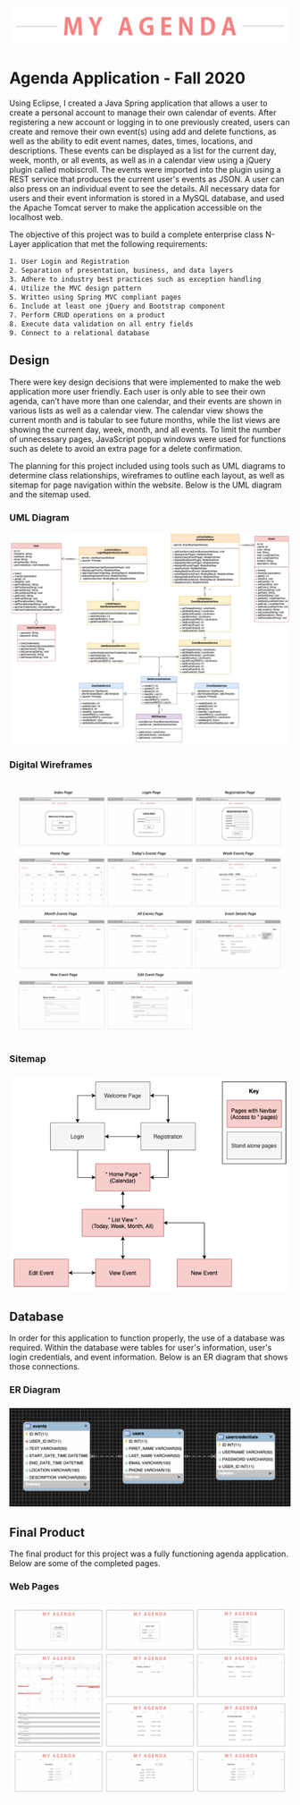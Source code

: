 <p align="center">
	<img src="AgendaApplicationPNG/Logo.png" alt="Logo"/>
</p>

# Agenda Application - Fall 2020

Using Eclipse, I created a Java Spring application that allows a user to create a personal account to manage their own calendar of events. After registering a new account or logging in to one previously created, users can create and remove their own event(s) using add and delete functions, as well as the ability to edit event names, dates, times, locations, and descriptions. These events can be displayed as a list for the current day, week, month, or all events, as well as in a calendar view using a jQuery plugin called mobiscroll. The events were imported into the plugin using a REST service that produces the current user's events as JSON. A user can also press on an individual event to see the details. All necessary data for users and their event information is stored in a MySQL database, and used the Apache Tomcat server to make the application accessible on the localhost web.

The objective of this project was to build a complete enterprise class N-Layer application that met the following requirements:

	1. User Login and Registration
	2. Separation of presentation, business, and data layers
	3. Adhere to industry best practices such as exception handling
	4. Utilize the MVC design pattern
	5. Written using Spring MVC compliant pages
	6. Include at least one jQuery and Bootstrap component
	7. Perform CRUD operations on a product
	8. Execute data validation on all entry fields
	9. Connect to a relational database


<h2>Design</h2>

There were key design decisions that were implemented to make the web application more user friendly. Each user is only able to see their own agenda, can’t have more than one calendar, and their events are shown in various lists as well as a calendar view. The calendar view shows the current month and is tabular to see future months, while the list views are showing the current day, week, month, and all events. To limit the number of unnecessary pages, JavaScript popup windows were used for functions such as delete to avoid an extra page for a delete confirmation.

The planning for this project included using tools such as UML diagrams to determine class relationships, wireframes to outline each layout, as well as sitemap for page navigation within the website. Below is the UML diagram and the sitemap used.

<h3>UML Diagram</h3>
<p align="center">
	<img src="AgendaApplicationPNG/UML.png" alt="UML"/>
</p>

<h3>Digital Wireframes<h3>
<p align="center">
	<img src="AgendaApplicationPNG/Wireframes.png" alt="Digital Wireframes"/>
</p>
	 
<h3>Sitemap<h3>
<p align="center">
	<img src="AgendaApplicationPNG/Sitemap.png" alt="Sitemap"/>
</p>

<h2>Database</h2>

In order for this application to function properly, the use of a database was required. Within the database were tables for user's information, user's login credentials, and event information. Below is an ER diagram that shows those connections.

<h3>ER Diagram<h3>
<p align="center">
	<img src="AgendaApplicationPNG/ERdiagram.png" alt="ER Diagram"/>
</p>


<h2>Final Product</h2>

The final product for this project was a fully functioning agenda application. Below are some of the completed pages.

<h3>Web Pages<h3>
<p align="center">
	<img src="AgendaApplicationPNG/Pages.png" alt="Pages"/>
</p>

